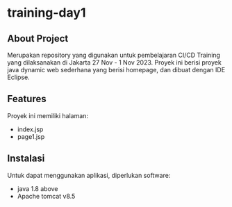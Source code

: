 # training-day1

## About Project
Merupakan repository yang digunakan untuk pembelajaran CI/CD Training yang dilaksanakan di Jakarta 27 Nov - 1 Nov 2023. Proyek ini berisi proyek java dynamic web sederhana yang berisi homepage, dan dibuat dengan IDE Eclipse. 

## Features
Proyek ini memiliki halaman:
- index.jsp
- page1.jsp

## Instalasi
Untuk dapat menggunakan aplikasi, diperlukan software:
- java 1.8 above
- Apache tomcat v8.5
